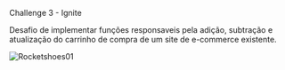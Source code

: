 Challenge 3 - Ignite

Desafio de implementar funções responsaveis pela adição, subtração e atualização do carrinho de compra de um site de e-commerce existente.

![Rocketshoes01](https://user-images.githubusercontent.com/86811450/145809619-fdd06a2b-3bb5-4a5d-ab05-51f0597a90ed.gif)
